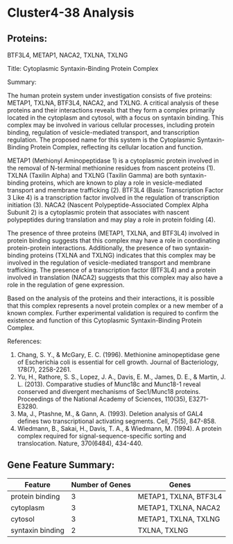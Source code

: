 # Cluster4-38 Analysis

## Proteins: 

BTF3L4, METAP1, NACA2, TXLNA, TXLNG

Title: Cytoplasmic Syntaxin-Binding Protein Complex

Summary:

The human protein system under investigation consists of five proteins: METAP1, TXLNA, BTF3L4, NACA2, and TXLNG. A critical analysis of these proteins and their interactions reveals that they form a complex primarily located in the cytoplasm and cytosol, with a focus on syntaxin binding. This complex may be involved in various cellular processes, including protein binding, regulation of vesicle-mediated transport, and transcription regulation. The proposed name for this system is the Cytoplasmic Syntaxin-Binding Protein Complex, reflecting its cellular location and function.

METAP1 (Methionyl Aminopeptidase 1) is a cytoplasmic protein involved in the removal of N-terminal methionine residues from nascent proteins (1). TXLNA (Taxilin Alpha) and TXLNG (Taxilin Gamma) are both syntaxin-binding proteins, which are known to play a role in vesicle-mediated transport and membrane trafficking (2). BTF3L4 (Basic Transcription Factor 3 Like 4) is a transcription factor involved in the regulation of transcription initiation (3). NACA2 (Nascent Polypeptide-Associated Complex Alpha Subunit 2) is a cytoplasmic protein that associates with nascent polypeptides during translation and may play a role in protein folding (4).

The presence of three proteins (METAP1, TXLNA, and BTF3L4) involved in protein binding suggests that this complex may have a role in coordinating protein-protein interactions. Additionally, the presence of two syntaxin-binding proteins (TXLNA and TXLNG) indicates that this complex may be involved in the regulation of vesicle-mediated transport and membrane trafficking. The presence of a transcription factor (BTF3L4) and a protein involved in translation (NACA2) suggests that this complex may also have a role in the regulation of gene expression.

Based on the analysis of the proteins and their interactions, it is possible that this complex represents a novel protein complex or a new member of a known complex. Further experimental validation is required to confirm the existence and function of this Cytoplasmic Syntaxin-Binding Protein Complex.

References:

1. Chang, S. Y., & McGary, E. C. (1996). Methionine aminopeptidase gene of Escherichia coli is essential for cell growth. Journal of Bacteriology, 178(7), 2258-2261.
2. Yu, H., Rathore, S. S., Lopez, J. A., Davis, E. M., James, D. E., & Martin, J. L. (2013). Comparative studies of Munc18c and Munc18-1 reveal conserved and divergent mechanisms of Sec1/Munc18 proteins. Proceedings of the National Academy of Sciences, 110(35), E3271-E3280.
3. Ma, J., Ptashne, M., & Gann, A. (1993). Deletion analysis of GAL4 defines two transcriptional activating segments. Cell, 75(5), 847-858.
4. Wiedmann, B., Sakai, H., Davis, T. A., & Wiedmann, M. (1994). A protein complex required for signal-sequence-specific sorting and translocation. Nature, 370(6484), 434-440.

## Gene Feature Summary: 

| Feature | Number of Genes | Genes |
| --- | --- | --- |
| protein binding | 3 | METAP1, TXLNA, BTF3L4 |
| cytoplasm | 3 | METAP1, TXLNA, NACA2 |
| cytosol | 3 | METAP1, TXLNA, TXLNG |
| syntaxin binding | 2 | TXLNA, TXLNG |

